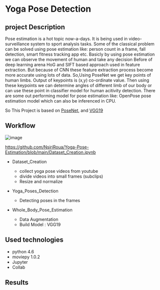 # Yoga Pose Detection 

## project Description 
Pose estimation is a hot topic now-a-days. It is being used in video-surveillance system to sport analysis tasks. Some of the classical problem can be solved using pose estimation like: person count in a frame, fall detection, smart fitness tracking app etc. Basicly by using pose estimation we can observe the movement of human and take any decision Before of deep learning arena HoG and SIFT based approach used in feature extraction. But because of CNN these feature extraction process become more accurate using lots of data.
So,Using PoseNet we get key points of human limbs. Output of keypoints is (x,y) co-ordinate value. Then using these keypoints we can determine angles of different limb of our body or can use these point in classifier model for human acitivity detection. There are some out performing model for pose estimation like: OpenPose pose estimation model which can also be inferenced in CPU.

So 
This Project is based on [PoseNet](https://www.ri.cmu.edu/publications/openpose-whole-body-pose-estimation/), and [VGG19](https://keras.io/api/applications/vgg/)

## Workflow 

![image](https://user-images.githubusercontent.com/75584699/148693526-54373f57-79ed-440a-bf82-3e527e799d48.png)

 https://github.com/NsiriRoua/Yoga-Pose-Estimation/blob/main/Dataset_Creation.ipynb
 - Dataset_Creation
   * collect yoga pose videos from youtube  
   * divide videos into small frames (subclips)
   * Resize and normalize 
   
   
 - Yoga_Poses_Detection
   * Detecting poses in the frames
 - Whole_Body_Pose_Estimation
   * Data Augmentation 
   * Build Model : VGG19
 
## Used technologies 
- python 4.6
- moviepy 1.0.2
- Jupyter
- Collab


## Results 


